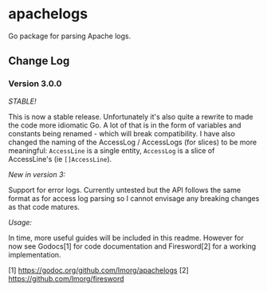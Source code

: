 # apachelogs
Go package for parsing Apache logs.

## Change Log

### Version 3.0.0

_STABLE!_

This is now a stable release. Unfortunately it's also quite a rewrite to made the code more idiomatic Go. A lot of that is in the form of variables and constants being renamed - which will break compatibility. I have also changed the naming of the AccessLog / AccessLogs (for slices) to be more meaningful: `AccessLine` is a single entity, `AccessLog` is a slice of AccessLine's (ie `[]AccessLine`).

_New in version 3:_

Support for error logs. Currently untested but the API follows the same format as for access log parsing so I cannot envisage any breaking changes as that code matures.  

_Usage:_

In time, more useful guides will be included in this readme. However for now see Godocs[1] for code documentation and Firesword[2] for a working implementation.

[1] https://godoc.org/github.com/lmorg/apachelogs
[2] https://github.com/lmorg/firesword